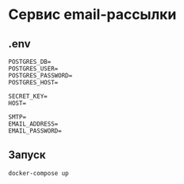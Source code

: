 # Сервис email-рассылки

## .env
```shell
POSTGRES_DB=
POSTGRES_USER=
POSTGRES_PASSWORD=
POSTGRES_HOST=

SECRET_KEY=
HOST=

SMTP=
EMAIL_ADDRESS=
EMAIL_PASSWORD=
```

## Запуск
```shell
docker-compose up
```
